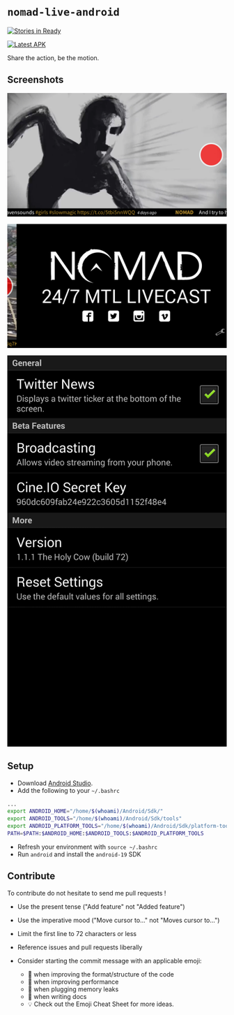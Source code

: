 # `nomad-live-android`

[![Stories in Ready](https://badge.waffle.io/NOMAD-Live/nomad-live-android.png?label=ready&title=Ready)](https://waffle.io/NOMAD-Live/nomad-live-android)

[![Latest APK][4]][3] 

Share the action, be the motion.

## Screenshots

![Main Stream](./screenshots/running-man.png)

![Info Page](./screenshots/info-page.png)

![Settings](./screenshots/settings.png)


## Setup

- Download [Android Studio](http://developer.android.com/sdk/index.html).
- Add the following to your `~/.bashrc`

```bash
...
export ANDROID_HOME="/home/$(whoami)/Android/Sdk/"
export ANDROID_TOOLS="/home/$(whoami)/Android/Sdk/tools"
export ANDROID_PLATFORM_TOOLS="/home/$(whoami)/Android/Sdk/platform-tools"
PATH=$PATH:$ANDROID_HOME:$ANDROID_TOOLS:$ANDROID_PLATFORM_TOOLS
```
- Refresh your environment with `source ~/.bashrc`
- Run `android` and install the `android-19` SDK


## Contribute

To contribute do not hesitate to send me pull requests !

* Use the present tense ("Add feature" not "Added feature")
* Use the imperative mood ("Move cursor to..." not "Moves cursor to...")
* Limit the first line to 72 characters or less
* Reference issues and pull requests liberally
* Consider starting the commit message with an applicable emoji:
	* :lipstick: when improving the format/structure of the code
	* :racehorse: when improving performance
	* :non-potable_water: when plugging memory leaks
	* :memo: when writing docs
	* :bulb: Check out the Emoji Cheat Sheet for more ideas.


  [3]: https://github.com/NOMAD-Live/nomad-live-android/releases/latest
  [4]: http://mobilapk.com/wp-content/uploads/2015/03/apk.png
